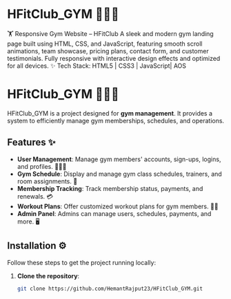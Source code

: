 # HFitClub_GYM 🏋️‍♂️💪
🏋️ Responsive Gym Website – HFitClub A sleek and modern gym landing page built using HTML, CSS, and JavaScript, featuring smooth scroll animations, team showcase, pricing plans, contact form, and customer testimonials. Fully responsive with interactive design effects and optimized for all devices.  ✨ Tech Stack: HTML5 | CSS3 | JavaScript| AOS 
# HFitClub_GYM 🏋️‍♂️💪

HFitClub_GYM is a project designed for **gym management**. It provides a system to efficiently manage gym memberships, schedules, and operations.

## Features ✨

- **User Management**: Manage gym members' accounts, sign-ups, logins, and profiles. 🧑‍🤝‍🧑
- **Gym Schedule**: Display and manage gym class schedules, trainers, and room assignments. 📅
- **Membership Tracking**: Track membership status, payments, and renewals. 💳
- **Workout Plans**: Offer customized workout plans for gym members. 🏃‍♂️
- **Admin Panel**: Admins can manage users, schedules, payments, and more. 🖥️

## Installation ⚙️

Follow these steps to get the project running locally:

1. **Clone the repository**:
   ```bash
   git clone https://github.com/HemantRajput23/HFitClub_GYM.git
